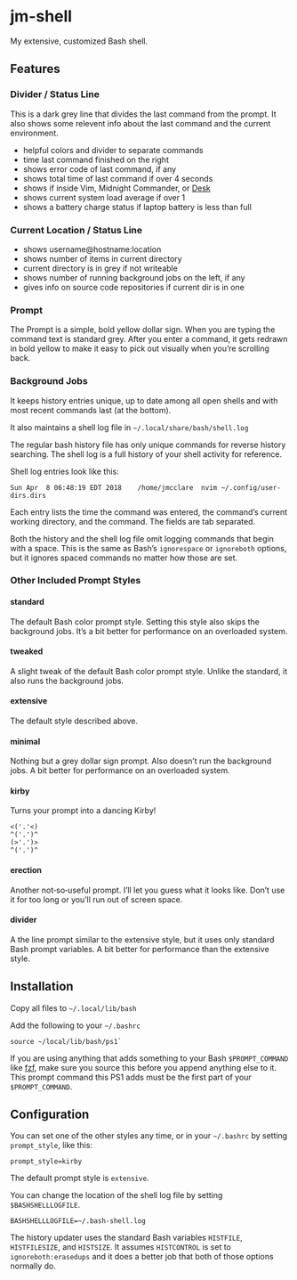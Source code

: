 # jm-shell #

My extensive, customized Bash shell.


## Features ##

### Divider / Status  Line ###

This is a dark grey line that divides the last command from the prompt. It also
shows some relevent info about the last command and the current environment.

* helpful colors and divider to separate commands
* time last command finished on the right
* shows error code of last command, if any
* shows total time of last command if over 4 seconds
* shows if inside Vim, Midnight Commander, or [Desk](https://github.com/jamesob/desk)
* shows current system load average if over 1
* shows a battery charge status if laptop battery is less than full

### Current Location / Status Line ###

* shows username@hostname:location
* shows number of items in current directory
* current directory is in grey if not writeable
* shows number of running background jobs on the left, if any
* gives info on source code repositories if current dir is in one

### Prompt ###

The Prompt is a simple, bold yellow dollar sign. When you are typing the
command text is standard grey. After you enter a command, it gets redrawn in
bold yellow to make it easy to pick out visually when you’re scrolling back.

### Background Jobs ###

It keeps history entries unique, up to date among all open shells and with most
recent commands last (at the bottom).

It also maintains a shell log file in `~/.local/share/bash/shell.log`

The regular bash history file has only unique commands for reverse history
searching. The shell log is a full history of your shell activity for
reference.

Shell log entries look like this:

    Sun Apr  8 06:48:19 EDT 2018	/home/jmcclare	nvim ~/.config/user-dirs.dirs 

Each entry lists the time the command was entered, the command’s current
working directory, and the command. The fields are tab separated.

Both the history and the shell log file omit logging commands that begin with a
space. This is the same as Bash’s `ignorespace` or `ignoreboth` options, but it
ignores spaced commands no matter how those are set.

### Other Included Prompt Styles ###


#### standard ####

The default Bash color prompt style. Setting this style also skips the
background jobs. It’s a bit better for performance on an overloaded system.

#### tweaked ####

A slight tweak of the default Bash color prompt style. Unlike the standard, it
also runs the background jobs.

#### extensive ####

The default style described above.

#### minimal ####

Nothing but a grey dollar sign prompt. Also doesn’t run the background jobs. A
bit better for performance on an overloaded system.

#### kirby ####

Turns your prompt into a dancing Kirby!

    <('.'<)
    ^('.')^
    (>'.')>
    ^('.')^

#### erection ####

Another not‐so‐useful prompt. I’ll let you guess what it looks like. Don’t use
it for too long or you’ll run out of screen space.

#### divider ####

A the line prompt similar to the extensive style, but it uses only standard
Bash prompt variables. A bit better for performance than the extensive style.


## Installation ##

Copy all files to `~/.local/lib/bash`

Add the following to your `~/.bashrc`

    source ~/local/lib/bash/ps1`

If you are using anything that adds something to your Bash `$PROMPT_COMMAND`
like [fzf](https://github.com/junegunn/fzf), make sure you source this before
you append anything else to it. This prompt command this PS1 adds must be the
first part of your `$PROMPT_COMMAND`.


## Configuration ##

You can set one of the other styles any time, or in your `~/.bashrc` by setting
`prompt_style`, like this:

    prompt_style=kirby

The default prompt style is `extensive`.

You can change the location of the shell log file by setting `$BASHSHELLLOGFILE`.

    BASHSHELLLOGFILE=~/.bash-shell.log

The history updater uses the standard Bash variables `HISTFILE`,
`HISTFILESIZE`, and `HISTSIZE`. It assumes `HISTCONTROL` is set to
`ignoreboth:erasedups` and it does a better job that both of those options
normally do.
